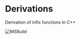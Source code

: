 # Derivations
Derivation of infix functions in C++

![MSBuild](https://github.com/LukasCaha/Derivations/workflows/MSBuild/badge.svg)
